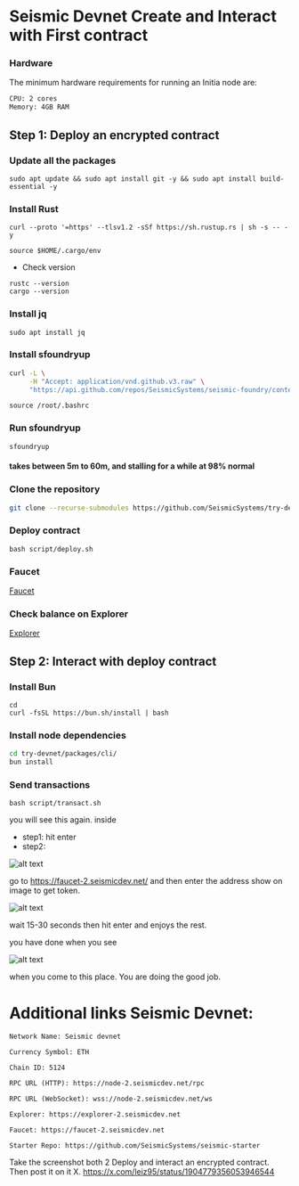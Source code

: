 # Seismic Devnet Create and Interact with First contract
### Hardware
The minimum hardware requirements for running an Initia node are:
```bash
CPU: 2 cores
Memory: 4GB RAM
```
## Step 1: Deploy an encrypted contract
### Update all the packages
```
sudo apt update && sudo apt install git -y && sudo apt install build-essential -y
```
### Install Rust
```
curl --proto '=https' --tlsv1.2 -sSf https://sh.rustup.rs | sh -s -- -y
```
```
source $HOME/.cargo/env
```
- Check version
```
rustc --version
cargo --version
```
### Install jq
```
sudo apt install jq
```
### Install sfoundryup
```bash
curl -L \
     -H "Accept: application/vnd.github.v3.raw" \
     "https://api.github.com/repos/SeismicSystems/seismic-foundry/contents/sfoundryup/install?ref=seismic" | bash
```
```
source /root/.bashrc
```
### Run sfoundryup
```
sfoundryup
```
#### takes between 5m to 60m, and stalling for a while at 98% normal
### Clone the repository
```bash
git clone --recurse-submodules https://github.com/SeismicSystems/try-devnet.git && cd try-devnet/packages/contract/
```
### Deploy contract
```
bash script/deploy.sh
```

### Faucet
[Faucet](https://faucet-2.seismicdev.net/)
### Check balance on Explorer
[Explorer](https://explorer-2.seismicdev.net/)

##  Step 2: Interact with deploy contract
### Install Bun
```
cd
curl -fsSL https://bun.sh/install | bash
```
### Install node dependencies
```bash
cd try-devnet/packages/cli/
bun install
```
### Send transactions
```
bash script/transact.sh
```

you will see this again. inside
- step1: hit enter
- step2: 

![alt text](./images/image4.png)

go to https://faucet-2.seismicdev.net/ and then enter the address show on image to get token.

![alt text](./images/image5.png)

wait 15-30 seconds then hit enter and enjoys the rest. 

you have done when you see 

![alt text](./images/image7.png)

when you come to this place. You are doing the good job.


# Additional links Seismic Devnet:
```
Network Name: Seismic devnet

Currency Symbol: ETH

Chain ID: 5124

RPC URL (HTTP): https://node-2.seismicdev.net/rpc

RPC URL (WebSocket): wss://node-2.seismicdev.net/ws

Explorer: https://explorer-2.seismicdev.net

Faucet: https://faucet-2.seismicdev.net

Starter Repo: https://github.com/SeismicSystems/seismic-starter
```

Take the screenshot both 2 Deploy and interact an encrypted contract.  Then post it on it X. https://x.com/leiz95/status/1904779356053946544

